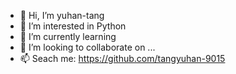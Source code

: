 - 👋 Hi, I’m yuhan-tang
- 👀 I’m interested in Python
- 🌱 I’m currently learning 
- 💞️ I’m looking to collaborate on ...
- 📫 Seach me: https://github.com/tangyuhan-9015
